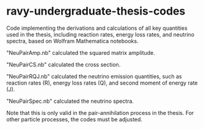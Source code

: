 # ravy-undergraduate-thesis-codes
Code implementing the derivations and calculations of all key quantities used in the thesis, including reaction rates, energy loss rates, and neutrino spectra, based on Wolfram Mathematica notebooks.

"NeuPairAmp.nb" calculated the squared matrix amplitude.

"NeuPairCS.nb" calculated the cross section.

"NeuPairRQJ.nb" calculated the neutrino emission quantities, such as reaction rates (R), energy loss rates (Q), and second moment of energy rate (J).

"NeuPairSpec.nb" calculated the neutrino spectra.

Note that this is only valid in the pair-annihilation process in the thesis. For other particle processes, the codes must be adjusted.
